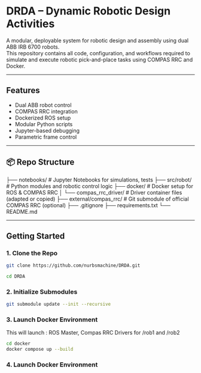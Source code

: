 # DRDA – Dynamic Robotic Design Activities

A modular, deployable system for robotic design and assembly using dual ABB IRB 6700 robots.  
This repository contains all code, configuration, and workflows required to simulate and execute robotic pick-and-place tasks using COMPAS RRC and Docker.

---

## Features

- Dual ABB robot control
- COMPAS RRC integration
- Dockerized ROS setup
- Modular Python scripts
- Jupyter-based debugging
- Parametric frame control

---

## 📦 Repo Structure

├── notebooks/ # Jupyter Notebooks for simulations, tests
├── src/robot/ # Python modules and robotic control logic
├── docker/ # Docker setup for ROS & COMPAS RRC
│ └── compas_rrc_driver/ # Driver container files (adapted or copied)
├── external/compas_rrc/ # Git submodule of official COMPAS RRC (optional)
├── .gitignore
├── requirements.txt
└── README.md



---

##  Getting Started

###  1. Clone the Repo
```bash
git clone https://github.com/nurbsmachine/DRDA.git

cd DRDA
```
###  2. Initialize Submodules
```bash
git submodule update --init --recursive
```

###  3. Launch Docker Environment

 This will launch : 
 ROS Master,
 Compas RRC Drivers for /rob1 and /rob2 
```bash
cd docker
docker compose up --build
```
###  4. Launch Docker Environment